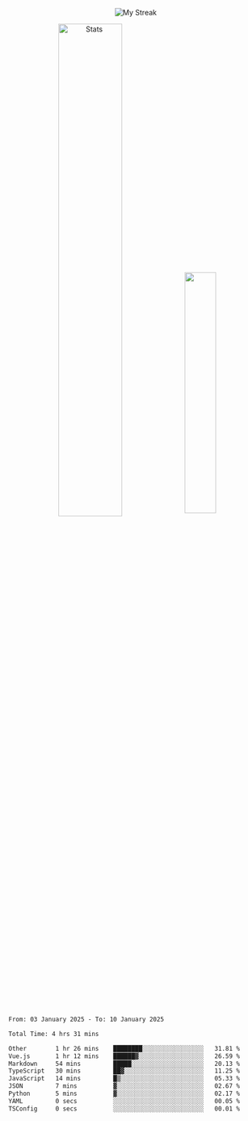 <p align="center">
<picture>
  <source media="(prefers-color-scheme: dark)" srcset="http://github-readme-streak-stats.herokuapp.com?user=semolik&theme=dark&hide_border=true&background=DD272700">
  <img alt="My Streak" src="http://github-readme-streak-stats.herokuapp.com?user=semolik&hide_border=true">
</picture>
</p>
<div align="center">
  <picture>
    <source media="(prefers-color-scheme: dark)" srcset="https://github-readme-stats.vercel.app/api?username=semolik&show_icons=true&bg_color=DD272700&hide_border=true&theme=dark">
        <img alt="Stats" src="https://github-readme-stats.vercel.app/api?username=semolik&show_icons=true&bg_color=DD272700&hide_border=true" width="50%" >
  </picture>
  <sup>
  <picture>
  <source media="(prefers-color-scheme: dark)" srcset="https://github-readme-stats.vercel.app/api/top-langs/?username=semolik&layout=compact&hide_border=true&bg_color=DD272700&theme=dark">
  <img src="https://github-readme-stats.vercel.app/api/top-langs/?username=semolik&layout=compact&hide_border=true" width="35%" />
  </picture>
  </sup>
</div>
<!--START_SECTION:waka-->

```txt
From: 03 January 2025 - To: 10 January 2025

Total Time: 4 hrs 31 mins

Other        1 hr 26 mins    ████████░░░░░░░░░░░░░░░░░   31.81 %
Vue.js       1 hr 12 mins    ██████▓░░░░░░░░░░░░░░░░░░   26.59 %
Markdown     54 mins         █████░░░░░░░░░░░░░░░░░░░░   20.13 %
TypeScript   30 mins         ██▓░░░░░░░░░░░░░░░░░░░░░░   11.25 %
JavaScript   14 mins         █▒░░░░░░░░░░░░░░░░░░░░░░░   05.33 %
JSON         7 mins          ▓░░░░░░░░░░░░░░░░░░░░░░░░   02.67 %
Python       5 mins          ▓░░░░░░░░░░░░░░░░░░░░░░░░   02.17 %
YAML         0 secs          ░░░░░░░░░░░░░░░░░░░░░░░░░   00.05 %
TSConfig     0 secs          ░░░░░░░░░░░░░░░░░░░░░░░░░   00.01 %
```

<!--END_SECTION:waka-->


